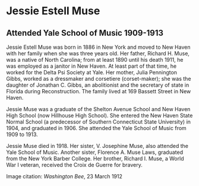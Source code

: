 # Jessie Estell Muse
## Attended Yale School of Music 1909-1913

Jessie Estell Muse was born in 1886 in New York and moved to New Haven with her family when she was three years old. Her father, Richard H. Muse, was a native of North Carolina; from at least 1890 until his death 1911, he was employed as a janitor in New Haven. At least part of that time, he worked for the Delta Psi Society at Yale. Her mother, Julia Pennington Gibbs, worked as a dressmaker and corsetiere (corset-maker); she was the daughter of Jonathan C. Gibbs, an abolitionist and the secretary of state in Florida during Reconstruction. The family lived at 169 Bassett Street in New Haven. 

Jessie Muse was a graduate of the Shelton Avenue School and New Haven High School (now Hillhouse High School). She entered the New Haven State Normal School (a predecessor of Southern Connecticut State University) in 1904, and graduated in 1906. She attended the Yale School of Music from 1909 to 1913.

Jessie Muse died in 1918. Her sister, V. Josephine Muse, also attended the Yale School of Music. Another sister, Florence A. Muse Laws, graduated from the New York Barber College. Her brother, Richard I. Muse, a World War I veteran, received the Croix de Guerre for bravery.

Image citation: *Washington Bee*, 23 March 1912
